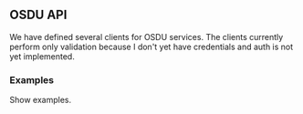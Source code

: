 ## OSDU API

We have defined several clients for OSDU services.
The clients currently perform only validation because I don't yet have
credentials and auth is not yet implemented.

### Examples

Show examples.


